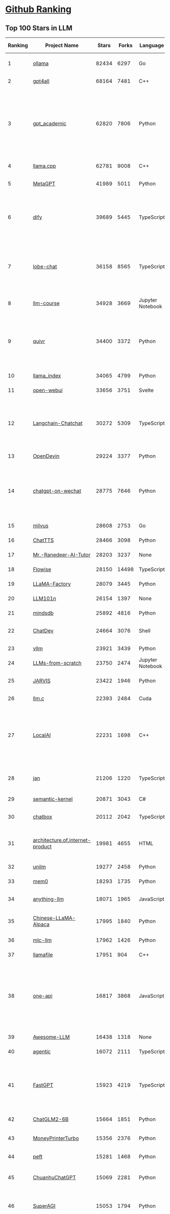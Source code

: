 [Github Ranking](../README.md)
==========

## Top 100 Stars in LLM

| Ranking | Project Name | Stars | Forks | Language | Open Issues | Description | Last Commit |
| ------- | ------------ | ----- | ----- | -------- | ----------- | ----------- | ----------- |
| 1 | [ollama](https://github.com/ollama/ollama) | 82434 | 6297 | Go | 954 | Get up and running with Llama 3.1, Mistral, Gemma 2, and other large language models. | 2024-07-31T02:29:54Z |
| 2 | [gpt4all](https://github.com/nomic-ai/gpt4all) | 68164 | 7481 | C++ | 500 | GPT4All: Chat with Local LLMs on Any Device | 2024-07-30T22:20:28Z |
| 3 | [gpt_academic](https://github.com/binary-husky/gpt_academic) | 62820 | 7806 | Python | 293 | 为GPT/GLM等LLM大语言模型提供实用化交互接口，特别优化论文阅读/润色/写作体验，模块化设计，支持自定义快捷按钮&函数插件，支持Python和C++等项目剖析&自译解功能，PDF/LaTex论文翻译&总结功能，支持并行问询多种LLM模型，支持chatglm3等本地模型。接入通义千问, deepseekcoder, 讯飞星火, 文心一言, llama2, rwkv, claude2, moss等。 | 2024-07-24T09:52:14Z |
| 4 | [llama.cpp](https://github.com/ggerganov/llama.cpp) | 62781 | 9008 | C++ | 301 | LLM inference in C/C++ | 2024-07-31T01:20:44Z |
| 5 | [MetaGPT](https://github.com/geekan/MetaGPT) | 41989 | 5011 | Python | 293 | 🌟 The Multi-Agent Framework: First AI Software Company, Towards Natural Language Programming | 2024-07-29T14:47:24Z |
| 6 | [dify](https://github.com/langgenius/dify) | 39689 | 5445 | TypeScript | 273 | Dify is an open-source LLM app development platform. Dify's intuitive interface combines AI workflow, RAG pipeline, agent capabilities, model management, observability features and more, letting you quickly go from prototype to production. | 2024-07-31T03:04:29Z |
| 7 | [lobe-chat](https://github.com/lobehub/lobe-chat) | 36158 | 8565 | TypeScript | 327 | 🤯 Lobe Chat - an open-source, modern-design LLMs/AI chat framework. Supports Multi AI Providers( OpenAI / Claude 3 / Gemini / Ollama / Bedrock / Azure / Mistral / Perplexity ), Multi-Modals (Vision/TTS) and plugin system. One-click FREE deployment of your private ChatGPT chat application. | 2024-07-31T03:15:22Z |
| 8 | [llm-course](https://github.com/mlabonne/llm-course) | 34928 | 3669 | Jupyter Notebook | 39 | Course to get into Large Language Models (LLMs) with roadmaps and Colab notebooks. | 2024-07-28T22:17:43Z |
| 9 | [quivr](https://github.com/QuivrHQ/quivr) | 34400 | 3372 | Python | 67 | Open-source RAG Framework for building GenAI Second Brains 🧠  Build productivity assistant (RAG) ⚡️🤖 Chat with your docs (PDF, CSV, ...)  & apps using Langchain, GPT 3.5 / 4 turbo, Private, Anthropic, VertexAI, Ollama, LLMs, Groq  that you can share with users !  Efficient retrieval augmented generation framework | 2024-07-30T16:57:17Z |
| 10 | [llama_index](https://github.com/run-llama/llama_index) | 34065 | 4799 | Python | 624 | LlamaIndex is a data framework for your LLM applications | 2024-07-31T03:18:07Z |
| 11 | [open-webui](https://github.com/open-webui/open-webui) | 33656 | 3751 | Svelte | 129 | User-friendly WebUI for LLMs (Formerly Ollama WebUI) | 2024-07-30T23:28:07Z |
| 12 | [Langchain-Chatchat](https://github.com/chatchat-space/Langchain-Chatchat) | 30272 | 5309 | TypeScript | 61 | Langchain-Chatchat（原Langchain-ChatGLM）基于 Langchain 与 ChatGLM, Qwen 与 Llama 等语言模型的 RAG 与 Agent 应用 \| Langchain-Chatchat (formerly langchain-ChatGLM), local knowledge based LLM (like ChatGLM, Qwen and Llama) RAG and Agent app with langchain  | 2024-07-31T01:29:48Z |
| 13 | [OpenDevin](https://github.com/OpenDevin/OpenDevin) | 29224 | 3377 | Python | 126 | 🐚 OpenDevin: Code Less, Make More | 2024-07-31T03:16:51Z |
| 14 | [chatgpt-on-wechat](https://github.com/zhayujie/chatgpt-on-wechat) | 28775 | 7646 | Python | 289 | 基于大模型搭建的聊天机器人，同时支持 微信公众号、企业微信应用、飞书、钉钉 等接入，可选择GPT3.5/GPT-4o/GPT4.0/ Claude/文心一言/讯飞星火/通义千问/ Gemini/GLM-4/Claude/Kimi/LinkAI，能处理文本、语音和图片，访问操作系统和互联网，支持基于自有知识库进行定制企业智能客服。 | 2024-07-30T16:02:03Z |
| 15 | [milvus](https://github.com/milvus-io/milvus) | 28608 | 2753 | Go | 576 | A cloud-native vector database, storage for next generation AI applications | 2024-07-31T03:22:22Z |
| 16 | [ChatTTS](https://github.com/2noise/ChatTTS) | 28466 | 3098 | Python | 92 | A generative speech model for daily dialogue. | 2024-07-29T17:30:35Z |
| 17 | [Mr.-Ranedeer-AI-Tutor](https://github.com/JushBJJ/Mr.-Ranedeer-AI-Tutor) | 28203 | 3237 | None | 13 | A GPT-4 AI Tutor Prompt for customizable personalized learning experiences. | 2024-03-25T13:06:55Z |
| 18 | [Flowise](https://github.com/FlowiseAI/Flowise) | 28150 | 14498 | TypeScript | 382 | Drag & drop UI to build your customized LLM flow | 2024-07-30T22:20:36Z |
| 19 | [LLaMA-Factory](https://github.com/hiyouga/LLaMA-Factory) | 28079 | 3445 | Python | 83 | A WebUI for Efficient Fine-Tuning of 100+ LLMs (ACL 2024) | 2024-07-30T07:09:40Z |
| 20 | [LLM101n](https://github.com/karpathy/LLM101n) | 26154 | 1397 | None | 19 | LLM101n: Let's build a Storyteller | 2024-07-29T03:14:42Z |
| 21 | [mindsdb](https://github.com/mindsdb/mindsdb) | 25892 | 4816 | Python | 147 | The platform for building AI from enterprise data | 2024-07-30T14:53:31Z |
| 22 | [ChatDev](https://github.com/OpenBMB/ChatDev) | 24664 | 3076 | Shell | 27 | Create Customized Software using Natural Language Idea (through LLM-powered Multi-Agent Collaboration) | 2024-07-30T19:01:20Z |
| 23 | [vllm](https://github.com/vllm-project/vllm) | 23921 | 3439 | Python | 1217 | A high-throughput and memory-efficient inference and serving engine for LLMs | 2024-07-31T03:13:19Z |
| 24 | [LLMs-from-scratch](https://github.com/rasbt/LLMs-from-scratch) | 23750 | 2474 | Jupyter Notebook | 0 | Implementing a ChatGPT-like LLM in PyTorch from scratch, step by step | 2024-07-30T11:57:47Z |
| 25 | [JARVIS](https://github.com/microsoft/JARVIS) | 23422 | 1946 | Python | 74 | JARVIS, a system to connect LLMs with ML community. Paper: https://arxiv.org/pdf/2303.17580.pdf | 2024-04-24T01:38:16Z |
| 26 | [llm.c](https://github.com/karpathy/llm.c) | 22393 | 2484 | Cuda | 65 | LLM training in simple, raw C/CUDA | 2024-07-30T22:01:55Z |
| 27 | [LocalAI](https://github.com/mudler/LocalAI) | 22231 | 1698 | C++ | 321 | :robot: The free, Open Source alternative to OpenAI, Claude and others. Self-hosted and local-first. Drop-in replacement for OpenAI,  running on consumer-grade hardware. No GPU required. Runs gguf, transformers, diffusers and many more models architectures. Features: Generate Text, Audio, Video, Images, Voice Cloning, Distributed inference | 2024-07-30T21:55:24Z |
| 28 | [jan](https://github.com/janhq/jan) | 21206 | 1220 | TypeScript | 181 | Jan is an open source alternative to ChatGPT that runs 100% offline on your computer. Multiple engine support (llama.cpp, TensorRT-LLM) | 2024-07-31T02:22:48Z |
| 29 | [semantic-kernel](https://github.com/microsoft/semantic-kernel) | 20871 | 3043 | C# | 461 | Integrate cutting-edge LLM technology quickly and easily into your apps | 2024-07-31T00:37:16Z |
| 30 | [chatbox](https://github.com/Bin-Huang/chatbox) | 20112 | 2042 | TypeScript | 310 | User-friendly Desktop Client App for AI Models/LLMs (GPT, Claude, Gemini, Ollama...) | 2024-07-29T13:36:28Z |
| 31 | [architecture.of.internet-product](https://github.com/davideuler/architecture.of.internet-product) | 19981 | 4655 | HTML | 3 | 互联网公司技术架构，微信/淘宝/微博/腾讯/阿里/美团点评/百度/OpenAI/Google/Facebook/Amazon/eBay的架构，欢迎PR补充 | 2024-02-17T12:02:24Z |
| 32 | [unilm](https://github.com/microsoft/unilm) | 19277 | 2458 | Python | 564 | Large-scale Self-supervised Pre-training Across Tasks, Languages, and Modalities | 2024-07-15T07:11:23Z |
| 33 | [mem0](https://github.com/mem0ai/mem0) | 18293 | 1735 | Python | 144 | The memory layer for Personalized AI | 2024-07-30T23:04:09Z |
| 34 | [anything-llm](https://github.com/Mintplex-Labs/anything-llm) | 18071 | 1965 | JavaScript | 147 | The all-in-one Desktop & Docker AI application with full RAG and AI Agent capabilities. | 2024-07-31T03:07:23Z |
| 35 | [Chinese-LLaMA-Alpaca](https://github.com/ymcui/Chinese-LLaMA-Alpaca) | 17995 | 1840 | Python | 3 | 中文LLaMA&Alpaca大语言模型+本地CPU/GPU训练部署 (Chinese LLaMA & Alpaca LLMs) | 2024-04-30T04:28:38Z |
| 36 | [mlc-llm](https://github.com/mlc-ai/mlc-llm) | 17962 | 1426 | Python | 160 | Universal LLM Deployment Engine with ML Compilation | 2024-07-30T22:28:34Z |
| 37 | [llamafile](https://github.com/Mozilla-Ocho/llamafile) | 17951 | 904 | C++ | 104 | Distribute and run LLMs with a single file. | 2024-07-30T22:18:03Z |
| 38 | [one-api](https://github.com/songquanpeng/one-api) | 16817 | 3868 | JavaScript | 562 | OpenAI 接口管理 & 分发系统，支持 Azure、Anthropic Claude、Google PaLM 2 & Gemini、智谱 ChatGLM、百度文心一言、讯飞星火认知、阿里通义千问、360 智脑以及腾讯混元，可用于二次分发管理 key，仅单可执行文件，已打包好 Docker 镜像，一键部署，开箱即用. OpenAI key management & redistribution system, using a single API for all LLMs, and features an English UI. | 2024-07-30T16:09:36Z |
| 39 | [Awesome-LLM](https://github.com/Hannibal046/Awesome-LLM) | 16438 | 1318 | None | 0 | Awesome-LLM: a curated list of Large Language Model | 2024-07-28T10:55:52Z |
| 40 | [agentic](https://github.com/transitive-bullshit/agentic) | 16072 | 2111 | TypeScript | 6 | AI agent stdlib that works with any LLM and TypeScript AI SDK. | 2024-07-30T09:29:37Z |
| 41 | [FastGPT](https://github.com/labring/FastGPT) | 15923 | 4219 | TypeScript | 242 | FastGPT is a knowledge-based platform built on the LLMs, offers a comprehensive suite of out-of-the-box capabilities such as data processing, RAG retrieval, and visual AI workflow orchestration, letting you easily develop and deploy complex question-answering systems without the need for extensive setup or configuration. | 2024-07-31T02:19:42Z |
| 42 | [ChatGLM2-6B](https://github.com/THUDM/ChatGLM2-6B) | 15664 | 1851 | Python | 425 | ChatGLM2-6B: An Open Bilingual Chat LLM \| 开源双语对话语言模型 | 2024-06-27T04:05:08Z |
| 43 | [MoneyPrinterTurbo](https://github.com/harry0703/MoneyPrinterTurbo) | 15356 | 2376 | Python | 28 | 利用AI大模型，一键生成高清短视频 Generate short videos with one click using AI LLM. | 2024-07-26T10:23:52Z |
| 44 | [peft](https://github.com/huggingface/peft) | 15281 | 1468 | Python | 28 | 🤗 PEFT: State-of-the-art Parameter-Efficient Fine-Tuning. | 2024-07-30T16:57:09Z |
| 45 | [ChuanhuChatGPT](https://github.com/GaiZhenbiao/ChuanhuChatGPT) | 15069 | 2281 | Python | 116 | GUI for ChatGPT API and many LLMs. Supports agents, file-based QA, GPT finetuning and query with web search. All with a neat UI. | 2024-07-30T07:01:38Z |
| 46 | [SuperAGI](https://github.com/TransformerOptimus/SuperAGI) | 15053 | 1794 | Python | 129 | <⚡️> SuperAGI - A dev-first open source autonomous AI agent framework. Enabling developers to build, manage & run useful autonomous agents quickly and reliably. | 2024-06-20T23:48:06Z |
| 47 | [haystack](https://github.com/deepset-ai/haystack) | 14915 | 1738 | Python | 122 | :mag: LLM orchestration framework to build customizable, production-ready LLM applications. Connect components (models, vector DBs, file converters) to pipelines or agents that can interact with your data. With advanced retrieval methods, it's best suited for building RAG, question answering, semantic search or conversational agent chatbots. | 2024-07-30T14:02:14Z |
| 48 | [kubesphere](https://github.com/kubesphere/kubesphere) | 14773 | 2123 | Go | 487 | The container platform tailored for Kubernetes multi-cloud, datacenter, and edge management ⎈ 🖥 ☁️ | 2024-07-30T10:30:13Z |
| 49 | [DocsGPT](https://github.com/arc53/DocsGPT) | 14468 | 1453 | Python | 73 | GPT-powered chat for documentation, chat with your documents | 2024-07-30T15:42:07Z |
| 50 | [evals](https://github.com/openai/evals) | 14460 | 2558 | Python | 85 | Evals is a framework for evaluating LLMs and LLM systems, and an open-source registry of benchmarks. | 2024-07-21T17:04:29Z |
| 51 | [continue](https://github.com/continuedev/continue) | 13893 | 991 | TypeScript | 375 | ⏩ Continue is the leading open-source AI code assistant. You can connect any models and any context to build custom autocomplete and chat experiences inside VS Code and JetBrains | 2024-07-31T02:04:33Z |
| 52 | [crawlee](https://github.com/apify/crawlee) | 13842 | 585 | TypeScript | 105 | Crawlee—A web scraping and browser automation library for Node.js to build reliable crawlers. In JavaScript and TypeScript. Extract data for AI, LLMs, RAG, or GPTs. Download HTML, PDF, JPG, PNG, and other files from websites. Works with Puppeteer, Playwright, Cheerio, JSDOM, and raw HTTP. Both headful and headless mode. With proxy rotation. | 2024-07-31T00:34:19Z |
| 53 | [Awesome-Chinese-LLM](https://github.com/HqWu-HITCS/Awesome-Chinese-LLM) | 13813 | 1273 | None | 4 | 整理开源的中文大语言模型，以规模较小、可私有化部署、训练成本较低的模型为主，包括底座模型，垂直领域微调及应用，数据集与教程等。 | 2024-07-21T13:50:36Z |
| 54 | [Scrapegraph-ai](https://github.com/ScrapeGraphAI/Scrapegraph-ai) | 13569 | 1058 | Python | 18 | Python scraper based on AI | 2024-07-30T14:19:48Z |
| 55 | [graphrag](https://github.com/microsoft/graphrag) | 13419 | 1147 | Python | 97 | A modular graph-based Retrieval-Augmented Generation (RAG) system | 2024-07-31T02:14:42Z |
| 56 | [unsloth](https://github.com/unslothai/unsloth) | 13363 | 882 | Python | 407 | Finetune Llama 3.1, Mistral, Phi & Gemma LLMs 2-5x faster with 80% less memory | 2024-07-31T02:57:54Z |
| 57 | [Llama-Chinese](https://github.com/LlamaFamily/Llama-Chinese) | 13197 | 1204 | Python | 186 | Llama中文社区，Llama3在线体验和微调模型已开放，实时汇总最新Llama3学习资料，已将所有代码更新适配Llama3，构建最好的中文Llama大模型，完全开源可商用 | 2024-07-25T01:01:13Z |
| 58 | [ChatGLM3](https://github.com/THUDM/ChatGLM3) | 13190 | 1517 | Python | 17 | ChatGLM3 series: Open Bilingual Chat LLMs \| 开源双语对话语言模型 | 2024-07-10T06:19:57Z |
| 59 | [dalai](https://github.com/cocktailpeanut/dalai) | 13105 | 1432 | CSS | 296 | The simplest way to run LLaMA on your local machine | 2024-06-18T20:29:46Z |
| 60 | [Qwen](https://github.com/QwenLM/Qwen) | 12847 | 1037 | Python | 3 | The official repo of Qwen (通义千问) chat & pretrained large language model proposed by Alibaba Cloud. | 2024-07-30T09:42:38Z |
| 61 | [ragflow](https://github.com/infiniflow/ragflow) | 12817 | 1260 | Python | 295 | RAGFlow is an open-source RAG (Retrieval-Augmented Generation) engine based on deep document understanding. | 2024-07-30T09:14:33Z |
| 62 | [DB-GPT](https://github.com/eosphoros-ai/DB-GPT) | 12760 | 1668 | Python | 100 | AI Native Data App Development framework with AWEL(Agentic Workflow Expression Language) and Agents | 2024-07-30T14:34:46Z |
| 63 | [botpress](https://github.com/botpress/botpress) | 12324 | 1710 | TypeScript | 9 | The open-source hub to build & deploy GPT/LLM Agents ⚡️ | 2024-07-30T22:09:20Z |
| 64 | [pandas-ai](https://github.com/Sinaptik-AI/pandas-ai) | 12209 | 1156 | Python | 93 | Chat with your database (SQL, CSV, pandas, polars, mongodb, noSQL, etc). PandasAI makes data analysis conversational using LLMs (GPT 3.5 / 4, Anthropic, VertexAI) and RAG. | 2024-07-26T11:13:20Z |
| 65 | [SWE-agent](https://github.com/princeton-nlp/SWE-agent) | 12155 | 1220 | Python | 55 | SWE-agent takes a GitHub issue and tries to automatically fix it, using GPT-4, or your LM of choice. It solves 12.47% of bugs in the SWE-bench evaluation set and takes just 1 minute to run. | 2024-07-29T21:31:14Z |
| 66 | [khoj](https://github.com/khoj-ai/khoj) | 12114 | 605 | Python | 58 | Your AI second brain. Get answers to your questions, whether they be online or in your own notes. Use online AI models (e.g gpt4) or private, local LLMs (e.g llama3). Self-host locally or use our cloud instance. Access from Obsidian, Emacs, Desktop app, Web or Whatsapp. | 2024-07-30T13:59:42Z |
| 67 | [RWKV-LM](https://github.com/BlinkDL/RWKV-LM) | 12052 | 830 | Python | 67 | RWKV is an RNN with transformer-level LLM performance. It can be directly trained like a GPT (parallelizable). So it's combining the best of RNN and transformer - great performance, fast inference, saves VRAM, fast training, "infinite" ctx_len, and free sentence embedding. | 2024-07-23T05:43:25Z |
| 68 | [web-llm](https://github.com/mlc-ai/web-llm) | 11894 | 750 | TypeScript | 60 | High-performance In-browser LLM Inference Engine  | 2024-07-23T23:10:33Z |
| 69 | [PaddleNLP](https://github.com/PaddlePaddle/PaddleNLP) | 11803 | 2878 | Python | 437 | 👑 Easy-to-use and powerful NLP and LLM library with 🤗 Awesome model zoo, supporting wide-range of NLP tasks from research to industrial applications, including 🗂Text Classification,  🔍 Neural Search, ❓ Question Answering, ℹ️ Information Extraction, 📄 Document Intelligence, 💌 Sentiment Analysis etc. | 2024-07-31T03:05:22Z |
| 70 | [h2ogpt](https://github.com/h2oai/h2ogpt) | 11073 | 1206 | Python | 255 | Private chat with local GPT with document, images, video, etc. 100% private, Apache 2.0. Supports oLLaMa, Mixtral, llama.cpp, and more. Demo: https://gpt.h2o.ai/ https://codellama.h2o.ai/ | 2024-07-31T03:01:22Z |
| 71 | [ludwig](https://github.com/ludwig-ai/ludwig) | 11030 | 1185 | Python | 296 | Low-code framework for building custom LLMs, neural networks, and other AI models | 2024-07-30T17:28:38Z |
| 72 | [llama-recipes](https://github.com/meta-llama/llama-recipes) | 10999 | 1555 | Jupyter Notebook | 89 | Scripts for fine-tuning Meta Llama3 with composable FSDP & PEFT methods to cover single/multi-node GPUs. Supports default & custom datasets for applications such as summarization and Q&A. Supporting a number of candid inference solutions such as HF TGI, VLLM for local or cloud deployment. Demo apps to showcase Meta Llama3 for WhatsApp & Messenger. | 2024-07-29T20:36:49Z |
| 73 | [MemGPT](https://github.com/cpacker/MemGPT) | 10976 | 1187 | Python | 281 | Create LLM agents with long-term memory and custom tools 📚🦙 | 2024-07-30T18:40:12Z |
| 74 | [gorilla](https://github.com/ShishirPatil/gorilla) | 10949 | 879 | Python | 84 | Gorilla: An API store for LLMs | 2024-07-30T23:31:31Z |
| 75 | [litellm](https://github.com/BerriAI/litellm) | 10865 | 1244 | Python | 446 | Call all LLM APIs using the OpenAI format. Use Bedrock, Azure, OpenAI, Cohere, Anthropic, Ollama, Sagemaker, HuggingFace, Replicate, Groq (100+ LLMs) | 2024-07-31T03:03:28Z |
| 76 | [llm-cookbook](https://github.com/datawhalechina/llm-cookbook) | 10848 | 1297 | Jupyter Notebook | 2 | 面向开发者的 LLM 入门教程，吴恩达大模型系列课程中文版 | 2024-07-21T07:43:21Z |
| 77 | [phidata](https://github.com/phidatahq/phidata) | 10798 | 1575 | Python | 53 | Build AI Assistants with memory, knowledge and tools. | 2024-07-30T17:35:21Z |
| 78 | [open-llms](https://github.com/eugeneyan/open-llms) | 10719 | 670 | None | 4 | 📋 A list of open LLMs available for commercial use. | 2024-07-05T19:01:07Z |
| 79 | [llama-gpt](https://github.com/getumbrel/llama-gpt) | 10603 | 676 | TypeScript | 84 | A self-hosted, offline, ChatGPT-like chatbot. Powered by Llama 2. 100% private, with no data leaving your device. New: Code Llama support! | 2024-04-23T18:56:06Z |
| 80 | [ml-engineering](https://github.com/stas00/ml-engineering) | 10322 | 618 | Python | 1 | Machine Learning Engineering Open Book | 2024-07-29T22:40:59Z |
| 81 | [vanna](https://github.com/vanna-ai/vanna) | 10099 | 746 | Python | 97 | 🤖 Chat with your SQL database 📊. Accurate Text-to-SQL Generation via LLMs using RAG 🔄. | 2024-07-30T04:31:50Z |
| 82 | [plandex](https://github.com/plandex-ai/plandex) | 10098 | 706 | Go | 26 | AI driven development in your terminal. Designed for large, real-world tasks. | 2024-07-29T19:25:01Z |
| 83 | [Self-Hosting-Guide](https://github.com/mikeroyal/Self-Hosting-Guide) | 9846 | 523 | Dockerfile | 6 | Self-Hosting Guide. Learn all about  locally hosting (on premises & private web servers) and managing software applications by yourself or your organization. Including Cloud, LLMs, WireGuard, Automation, Home Assistant, and Networking. | 2024-07-20T15:08:41Z |
| 84 | [qlora](https://github.com/artidoro/qlora) | 9762 | 798 | Jupyter Notebook | 189 | QLoRA: Efficient Finetuning of Quantized LLMs | 2024-06-10T19:20:16Z |
| 85 | [LLMSurvey](https://github.com/RUCAIBox/LLMSurvey) | 9718 | 749 | Python | 19 | The official GitHub page for the survey paper "A Survey of Large Language Models". | 2024-05-19T06:26:06Z |
| 86 | [OpenLLM](https://github.com/bentoml/OpenLLM) | 9466 | 605 | Python | 23 | Run any open-source LLMs, such as Llama 3.1, Gemma, as OpenAI compatible API endpoint in the cloud. | 2024-07-30T07:14:25Z |
| 87 | [mistral-inference](https://github.com/mistralai/mistral-inference) | 9371 | 817 | Jupyter Notebook | 105 | Official inference library for Mistral models | 2024-07-24T15:28:50Z |
| 88 | [litgpt](https://github.com/Lightning-AI/litgpt) | 9136 | 913 | Python | 191 | 20+ high-performance LLMs with recipes to pretrain, finetune and deploy at scale. | 2024-07-30T21:41:29Z |
| 89 | [WizardLM](https://github.com/nlpxucan/WizardLM) | 9118 | 710 | Python | 160 | LLMs build upon Evol Insturct: WizardLM, WizardCoder, WizardMath | 2024-07-16T19:46:20Z |
| 90 | [LLMsPracticalGuide](https://github.com/Mooler0410/LLMsPracticalGuide) | 9098 | 694 | None | 9 | A curated list of practical guide resources of LLMs (LLMs Tree, Examples, Papers) | 2024-05-31T06:39:37Z |
| 91 | [shell_gpt](https://github.com/TheR1D/shell_gpt) | 9050 | 706 | Python | 56 | A command-line productivity tool powered by AI large language models like GPT-4, will help you accomplish your tasks faster and more efficiently. | 2024-07-27T14:51:24Z |
| 92 | [petals](https://github.com/bigscience-workshop/petals) | 8984 | 498 | Python | 81 | 🌸 Run LLMs at home, BitTorrent-style. Fine-tuning and inference up to 10x faster than offloading | 2024-07-27T09:47:24Z |
| 93 | [promptflow](https://github.com/microsoft/promptflow) | 8935 | 803 | Python | 90 | Build high-quality LLM apps - from prototyping, testing to production deployment and monitoring. | 2024-07-31T03:02:25Z |
| 94 | [activepieces](https://github.com/activepieces/activepieces) | 8869 | 1010 | TypeScript | 168 | Your friendliest open source all-in-one automation tool ✨ Workflow automation tool 100+ integration / Enterprise automation tool / Zapier Alternative | 2024-07-31T02:38:06Z |
| 95 | [ai](https://github.com/vercel/ai) | 8838 | 1263 | TypeScript | 160 | Build AI-powered applications with React, Svelte, Vue, and Solid | 2024-07-30T23:17:13Z |
| 96 | [minbpe](https://github.com/karpathy/minbpe) | 8823 | 806 | Python | 29 | Minimal, clean code for the Byte Pair Encoding (BPE) algorithm commonly used in LLM tokenization. | 2024-07-01T14:20:22Z |
| 97 | [storm](https://github.com/stanford-oval/storm) | 8680 | 811 | Python | 32 | An LLM-powered knowledge curation system that researches a topic and generates a full-length report with citations. | 2024-07-31T03:22:33Z |
| 98 | [CopilotKit](https://github.com/CopilotKit/CopilotKit) | 8568 | 865 | TypeScript | 51 | A framework for building custom AI Copilots 🤖 in-app AI chatbots, in-app AI Agents, & AI-powered Textareas. | 2024-07-30T18:25:02Z |
| 99 | [MaxKB](https://github.com/1Panel-dev/MaxKB) | 8545 | 1142 | Python | 75 | 🚀 基于 LLM 大语言模型的知识库问答系统。开箱即用、模型中立、灵活编排，支持快速嵌入到第三方业务系统，1Panel 官方出品。 | 2024-07-31T03:21:19Z |
| 100 | [firecrawl](https://github.com/mendableai/firecrawl) | 8389 | 611 | TypeScript | 61 | 🔥 Turn entire websites into LLM-ready markdown or structured data. Scrape, crawl and extract with a single API. | 2024-07-30T23:24:38Z |

